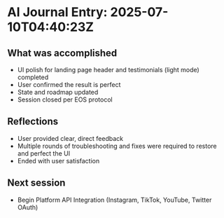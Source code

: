# AI Journal Entry: 2025-07-10T04:40:23Z

## What was accomplished
- UI polish for landing page header and testimonials (light mode) completed
- User confirmed the result is perfect
- State and roadmap updated
- Session closed per EOS protocol

## Reflections
- User provided clear, direct feedback
- Multiple rounds of troubleshooting and fixes were required to restore and perfect the UI
- Ended with user satisfaction

## Next session
- Begin Platform API Integration (Instagram, TikTok, YouTube, Twitter OAuth) 